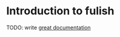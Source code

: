 # Introduction to fulish

TODO: write [great documentation](http://jacobian.org/writing/what-to-write/)
